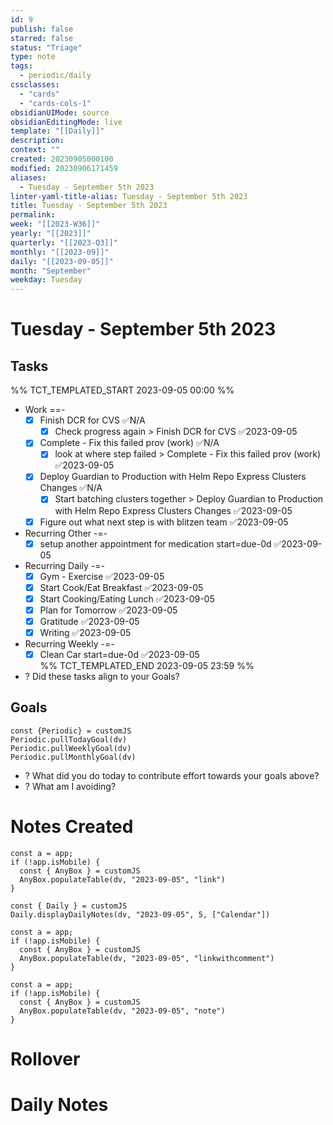 ```yaml
---
id: 9
publish: false
starred: false
status: "Triage"
type: note
tags:
  - periodic/daily
cssclasses:
  - "cards"
  - "cards-cols-1"
obsidianUIMode: source
obsidianEditingMode: live
template: "[[Daily]]"
description: 
context: ""
created: 20230905000100
modified: 20230906171459
aliases:
  - Tuesday - September 5th 2023
linter-yaml-title-alias: Tuesday - September 5th 2023
title: Tuesday - September 5th 2023
permalink: 
week: "[[2023-W36]]"
yearly: "[[2023]]"
quarterly: "[[2023-Q3]]"
monthly: "[[2023-09]]"
daily: "[[2023-09-05]]"
month: "September"
weekday: Tuesday
---
```


# Tuesday - September 5th 2023

## Tasks

%% TCT_TEMPLATED_START 2023-09-05 00:00 %%
* Work ==-
    - [x] Finish DCR for CVS ✅N/A
        - [x] Check progress again > Finish DCR for CVS ✅2023-09-05
    - [x] Complete - Fix this failed prov (work) ✅N/A
        - [x] look at where step failed > Complete - Fix this failed prov (work) ✅2023-09-05
    - [x] Deploy Guardian to Production with Helm Repo Express Clusters Changes ✅N/A
        - [x] Start batching clusters together > Deploy Guardian to Production with Helm Repo Express Clusters Changes ✅2023-09-05
    - [x] Figure out what next step is with blitzen team ✅2023-09-05
* Recurring Other -=-
    - [x] setup another appointment for medication start=due-0d ✅2023-09-05
* Recurring Daily -=-
    - [x] Gym - Exercise ✅2023-09-05
    - [x] Start Cook/Eat Breakfast ✅2023-09-05
    - [x] Start Cooking/Eating Lunch ✅2023-09-05
    - [x] Plan for Tomorrow ✅2023-09-05
    - [x] Gratitude ✅2023-09-05
    - [x] Writing ✅2023-09-05
* Recurring Weekly -=-
    - [x] Clean Car start=due-0d ✅2023-09-05  
%% TCT_TEMPLATED_END 2023-09-05 23:59 %%
* ? Did these tasks align to your Goals?

## Goals

```dataviewjs
const {Periodic} = customJS
Periodic.pullTodayGoal(dv)
Periodic.pullWeeklyGoal(dv)
Periodic.pullMonthlyGoal(dv)
```
* ? What did you do today to contribute effort towards your goals above?
* ? What am I avoiding?

# Notes Created

```dataviewjs
const a = app;
if (!app.isMobile) {
  const { AnyBox } = customJS
  AnyBox.populateTable(dv, "2023-09-05", "link")
}
```

```dataviewjs
const { Daily } = customJS
Daily.displayDailyNotes(dv, "2023-09-05", 5, ["Calendar"])
```

```dataviewjs
const a = app;
if (!app.isMobile) {
  const { AnyBox } = customJS
  AnyBox.populateTable(dv, "2023-09-05", "linkwithcomment")
}
```

```dataviewjs
const a = app;
if (!app.isMobile) {
  const { AnyBox } = customJS
  AnyBox.populateTable(dv, "2023-09-05", "note")
}
```

# Rollover

# Daily Notes
